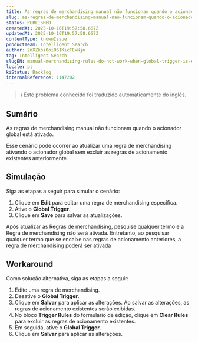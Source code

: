 ```yaml
---
title: As regras de merchandising manual não funcionam quando o acionador global está ativado
slug: as-regras-de-merchandising-manual-nao-funcionam-quando-o-acionador-global-esta-ativado
status: PUBLISHED
createdAt: 2025-10-16T19:57:58.667Z
updatedAt: 2025-10-16T19:57:58.667Z
contentType: knownIssue
productTeam: Intelligent Search
author: 2mXZkbi0oi061KicTExNjo
tag: Intelligent Search
slugEN: manual-merchandising-rules-do-not-work-when-global-trigger-is-enabled
locale: pt
kiStatus: Backlog
internalReference: 1147282
---
```


>ℹ️ Este problema conhecido foi traduzido automaticamente do inglês.

## Sumário


As regras de merchandising manual não funcionam quando o acionador global está ativado.

Esse cenário pode ocorrer ao atualizar uma regra de merchandising ativando o acionador global sem excluir as regras de acionamento existentes anteriormente.
## Simulação


Siga as etapas a seguir para simular o cenário:

1. Clique em **Edit** para editar uma regra de merchandising específica.
2. Ative o **Global Trigger**.
3. Clique em **Save** para salvar as atualizações.

Após atualizar as Regras de merchandising, pesquise qualquer termo e a Regra de merchandising não será ativada. Entretanto, ao pesquisar qualquer termo que se encaixe nas regras de acionamento anteriores, a regra de merchandising poderá ser ativada
## Workaround


Como solução alternativa, siga as etapas a seguir:

1. Edite uma regra de merchandising.
2. Desative o **Global Trigger**.
3. Clique em **Salvar** para aplicar as alterações. Ao salvar as alterações, as regras de acionamento existentes serão exibidas.
4. No bloco **Trigger Rules** do formulário de edição, clique em **Clear Rules** para excluir as regras de acionamento existentes.
5. Em seguida, ative o **Global Trigger**.
6. Clique em **Salvar** para aplicar as alterações.

